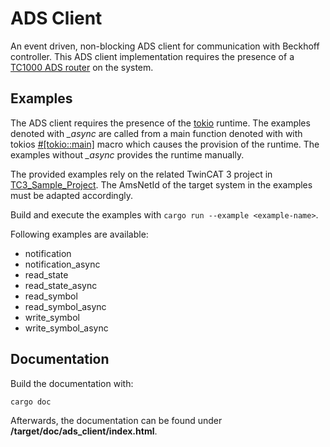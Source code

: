 # ADS Client

An event driven, non-blocking ADS client for communication with Beckhoff controller.
This ADS client implementation requires the presence of a [TC1000 ADS router](https://www.beckhoff.com/en-en/products/automation/twincat/tc1xxx-twincat-3-base/tc1000.html) on the system.

## Examples

The ADS client requires the presence of the [tokio](https://tokio.rs/) runtime.
The examples denoted with *_async* are called from a main function denoted with with tokios [#[tokio::main]](https://docs.rs/tokio/latest/tokio/attr.main.html ) macro which causes the provision of the runtime. The examples without *_async* provides the runtime manually.

The provided examples rely on the related TwinCAT 3 project in [TC3_Sample_Project](https://github.com/hANSIc99/ads_client/tree/main/TC3_Sample_Project). The AmsNetId of the target system in the examples must be adapted accordingly.

Build and execute the examples with ```cargo run --example <example-name>```.

Following examples are available:
- notification
- notification_async
- read_state
- read_state_async
- read_symbol
- read_symbol_async
- write_symbol
- write_symbol_async

## Documentation

Build the documentation with:

```bash
cargo doc
```
Afterwards, the documentation can be found under **/target/doc/ads_client/index.html**.
